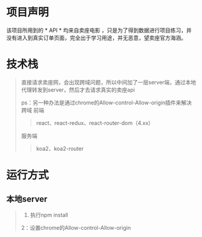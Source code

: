 # 项目声明
该项目所用到的 * API * 均来自卖座电影 ，只是为了得到数据进行项目练习，并没有进入到真实订单页面，完全出于学习用途，并无恶意，望卖座官方海涵。
# 技术栈
> 直接请求卖座网，会出现跨域问题，所以中间加了一层server端，通过本地代理转发到server，然后才去请求真实的卖座api
>
> ps：另一种办法是通过chrome的Allow-control-Allow-origin插件来解决跨域
> 前端
>> react、react-redux、react-router-dom（4.xx）
>
>
> 服务端
>> koa2、koa2-router
>
>
# 运行方式
## 本地server
> 1. 执行npm install
>
> 2：设置chrome的Allow-control-Allow-origin
